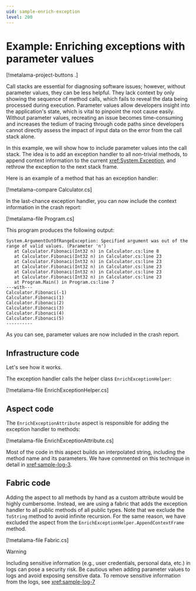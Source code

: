 ```yaml
---
uid: sample-enrich-exception
level: 200
---
```


# Example: Enriching exceptions with parameter values

[!metalama-project-buttons .]

Call stacks are essential for diagnosing software issues; however, without parameter values, they can be less helpful. They lack context by only showing the sequence of method calls, which fails to reveal the data being processed during execution. Parameter values allow developers insight into the application's state, which is vital to pinpoint the root cause easily. Without parameter values, recreating an issue becomes time-consuming and increases the tedium of tracing through code paths since developers cannot directly assess the impact of input data on the error from the call stack alone.

In this example, we will show how to include parameter values into the call stack. The idea is to add an exception handler to all non-trivial methods, to append context information to the current <xref:System.Exception>, and rethrow the exception to the next stack frame.

Here is an example of a method that has an exception handler:

[!metalama-compare Calculator.cs]

In the last-chance exception handler, you can now include the context information in the crash report:

[!metalama-file Program.cs]

This program produces the following output:

```text
System.ArgumentOutOfRangeException: Specified argument was out of the range of valid values. (Parameter 'n')
   at Calculator.Fibonaci(Int32 n) in Calculator.cs:line 8
   at Calculator.Fibonaci(Int32 n) in Calculator.cs:line 23
   at Calculator.Fibonaci(Int32 n) in Calculator.cs:line 23
   at Calculator.Fibonaci(Int32 n) in Calculator.cs:line 23
   at Calculator.Fibonaci(Int32 n) in Calculator.cs:line 23
   at Calculator.Fibonaci(Int32 n) in Calculator.cs:line 23
   at Program.Main() in Program.cs:line 7
---with---
Calculator.Fibonaci(-1)
Calculator.Fibonaci(1)
Calculator.Fibonaci(2)
Calculator.Fibonaci(3)
Calculator.Fibonaci(4)
Calculator.Fibonaci(5)
----------
```

As you can see, parameter values are now included in the crash report.

## Infrastructure code

Let's see how it works.

The exception handler calls the helper class `EnrichExceptionHelper`:

[!metalama-file EnrichExceptionHelper.cs]


## Aspect code

The `EnrichExceptionAttribute` aspect is responsible for adding the exception handler to methods:

[!metalama-file EnrichExceptionAttribute.cs]

Most of the code in this aspect builds an interpolated string, including the method name and its parameters. We have commented on this technique in detail in <xref:sample-log-3>.

## Fabric code

Adding the aspect to all methods by hand as a custom attribute would be highly cumbersome. Instead, we are using a fabric that adds the exception handler to all public methods of all public types. Note that we exclude the `ToString` method to avoid infinite recursion. For the same reason, we have excluded the aspect from the `EnrichExceptionHelper.AppendContextFrame` method.

[!metalama-file Fabric.cs]

> [!WARNING]
> Including sensitive information (e.g., user credentials, personal data, etc.) in logs can pose a security risk. Be cautious when adding parameter values to logs and avoid exposing sensitive data.
> To remove sensitive information from the logs, see <xref:sample-log-7>
